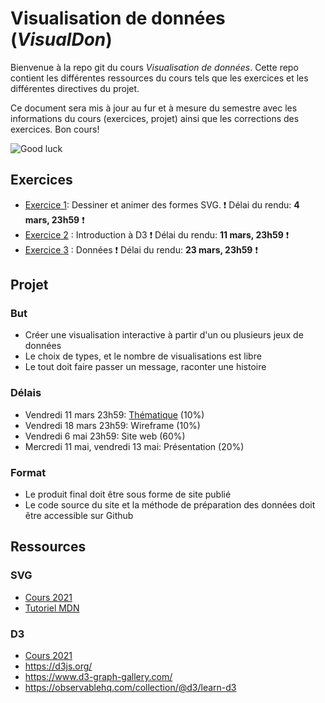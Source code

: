 # Visualisation de données (*VisualDon*)

Bienvenue à la repo git du cours *Visualisation de données*. Cette repo contient les différentes ressources du cours tels que les exercices et les différentes directives du projet. 

Ce document sera mis à jour au fur et à mesure du semestre avec les informations du cours (exercices, projet) ainsi que les corrections des exercices. Bon cours!


![Good luck](https://media.giphy.com/media/j1Xyt3DHfJcmk/giphy.gif)


## Exercices
* [Exercice 1](https://github.com/romanoe/visualdon-22/tree/main/01-SVG): Dessiner et animer des formes SVG. ❗ Délai du rendu: **4 mars, 23h59** ❗
* [Exercice 2](https://github.com/romanoe/visualdon-22/tree/main/02-intro-d3) : Introduction à D3 ❗ Délai du rendu: **11 mars, 23h59** ❗
* [Exercice 3](https://github.com/romanoe/visualdon-22/tree/main/03-d3-data) : Données ❗ Délai du rendu: **23 mars, 23h59** ❗

## Projet

### But
* Créer une visualisation interactive à partir d'un ou plusieurs jeux de données
* Le choix de types, et le nombre de visualisations est libre
* Le tout doit faire passer un message, raconter une histoire 

### Délais
* Vendredi 11 mars 23h59: [Thématique](https://github.com/romanoe/visualdon-22/tree/main/projet) (10%)
* Vendredi 18 mars 23h59: Wireframe (10%)
* Vendredi 6 mai 23h59: Site web (60%)
* Mercredi 11 mai, vendredi 13 mai: Présentation (20%)

### Format

* Le produit final doit être sous forme de site publié
* Le code source du site et la méthode de préparation des données doit être accessible sur Github


## Ressources
### SVG
* [Cours 2021](https://observablehq.com/@idris-maps/svg)
* [Tutoriel MDN](https://developer.mozilla.org/en-US/docs/Web/SVG/Tutorial)

### D3
* [Cours 2021](https://observablehq.com/@idris-maps/introduction-a-d3)
* https://d3js.org/
* https://www.d3-graph-gallery.com/
* https://observablehq.com/collection/@d3/learn-d3
